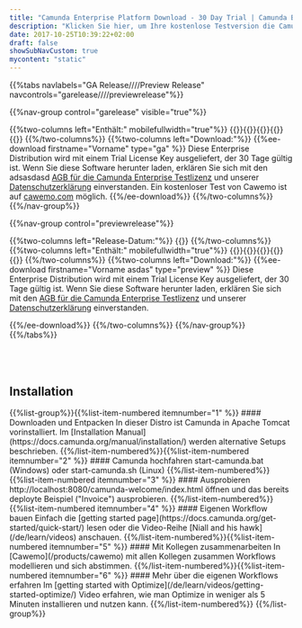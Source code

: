 ```yaml
---
title: "Camunda Enterprise Platform Download - 30 Day Trial | Camunda BPM"
description: "Klicken Sie hier, um Ihre kostenlose Testversion die Camunda Business Process Management-Software zu erhalten. Camunda ist der Marktführer für Workflow-Automatisierung und BPM. Holen Sie sich heute Ihre 30-Tage-Testversion."
date: 2017-10-25T10:39:22+02:00
draft: false
showSubNavCustom: true
mycontent: "static"
---
```


{{%tabs navlabels="GA Release////Preview Release" navcontrols="garelease////previewrelease"%}}

{{%nav-group control="garelease" visible="true"%}}

<!-- The code for version and last release date is at the bottom in comment-->

{{%two-columns left="Enthält:" mobilefullwidth="true"%}}
  {{<text-icon icon="glyphicon-ok" svg="/products/workflow-engine.svg" svg_width="55px" text="Engines">}}{{<text-icon icon="glyphicon-ok" svg="/products/tasklist.svg" svg_width="55px" text="Tasklist">}}{{<text-icon icon="glyphicon-ok" svg="/products/cockpit.svg" svg_width="55px" text="Cockpit Full">}}{{<text-icon icon="glyphicon-ok" svg="/products/cawemo.svg" svg_width="55px" text="Cawemo">}}{{<text-icon icon="glyphicon-ok" svg="/products/optimize.svg" svg_width="55px" text="Optimize">}}
{{%/two-columns%}}
{{%two-columns left="Download:"%}}
{{%ee-download firstname="Vorname" type="ga" %}}
Diese Enterprise Distribution wird mit einem Trial License Key ausgeliefert, der 30 Tage gültig ist. Wenn Sie diese Software herunter laden, erklären Sie sich mit den adsasdasd [AGB für die Camunda Enterprise Testlizenz](/de/legal/terms/trial/) und unserer [Datenschutzerklärung](/de/legal/privacy/) einverstanden.
Ein kostenloser Test von Cawemo ist auf [cawemo.com](https://cawemo.com/signup) möglich.
{{%/ee-download%}}
{{%/two-columns%}}
{{%/nav-group%}}

{{%nav-group control="previewrelease"%}}

{{%two-columns left="Release-Datum:"%}}
  {{<variable urlvariable="releases camundabpm preview releaseDate">}}
{{%/two-columns%}}
{{%two-columns left="Enthält:" mobilefullwidth="true"%}}
  {{<text-icon icon="glyphicon-ok" svg="/products/workflow-engine.svg" svg_width="55px" text="Engines">}}{{<text-icon icon="glyphicon-ok" svg="/products/tasklist.svg" svg_width="55px" text="Tasklist">}}{{<text-icon icon="glyphicon-ok" svg="/products/cockpit.svg" svg_width="55px" text="Cockpit Full">}}{{<text-icon icon="glyphicon-ok" svg="/products/cawemo.svg" svg_width="55px" text="Cawemo">}}{{<text-icon icon="glyphicon-ok" svg="/products/optimize.svg" svg_width="55px" text="Optimize">}}
{{%/two-columns%}}
{{%two-columns left="Download:"%}}
{{%ee-download firstname="Vorname asdas" type="preview" %}}
Diese Enterprise Distribution wird mit einem Trial License Key ausgeliefert, der 30 Tage gültig ist. Wenn Sie diese Software herunter laden, erklären Sie sich mit den [AGB für die Camunda Enterprise Testlizenz](/de/legal/terms/trial/) und unserer [Datenschutzerklärung](/de/legal/privacy/) einverstanden.
<!--Ein kostenloser Test von Cawemo ist auf [cawemo.com](https://cawemo.com/signup) möglich.-->
{{%/ee-download%}}
{{%/two-columns%}}
{{%/nav-group%}}
{{%/tabs%}}

<div class="full-width dark-bg inner-shadow-top">
  <div class="container">
    <h2 class="light lead text-center" style="margin-top:80px">Installation</h2>
{{%list-group%}}{{%list-item-numbered itemnumber="1" %}}
#### Downloaden und Entpacken
In dieser Distro ist Camunda in Apache Tomcat vorinstalliert. Im [Installation Manual](https://docs.camunda.org/manual/installation/) werden alternative Setups beschrieben.
{{%/list-item-numbered%}}{{%list-item-numbered itemnumber="2" %}}
#### Camunda hochfahren
start-camunda.bat (Windows) oder start-camunda.sh (Linux)
{{%/list-item-numbered%}}{{%list-item-numbered itemnumber="3" %}}
#### Ausprobieren
http://localhost:8080/camunda-welcome/index.html öffnen und das bereits deployte Beispiel ("Invoice") ausprobieren.
{{%/list-item-numbered%}}{{%list-item-numbered itemnumber="4" %}}
#### Eigenen Workflow bauen
Einfach die [getting started page](https://docs.camunda.org/get-started/quick-start/) lesen oder die Video-Reihe [Niall and his hawk](/de/learn/videos) anschauen.
{{%/list-item-numbered%}}{{%list-item-numbered itemnumber="5" %}}
#### Mit Kollegen zusammenarbeiten
In [Cawemo](/products/cawemo) mit allen Kollegen zusammen Workflows modellieren und sich abstimmen.
{{%/list-item-numbered%}}{{%list-item-numbered itemnumber="6" %}}
#### Mehr über die eigenen Workflows erfahren
Im [getting started with Optimize](/de/learn/videos/getting-started-optimize/) Video erfahren, wie man Optimize in weniger als 5 Minuten installieren und nutzen kann.
{{%/list-item-numbered%}}
{{%/list-group%}}
</div>
</div>
<!--
{{%two-columns left="Version:"%}}
  {{<variable urlvariable="releases camundabpm ee latestVersion">}}
{{%/two-columns%}}
{{%two-columns left="Release-Datum:"%}}
  {{<variable urlvariable="releases camundabpm ee releaseDate">}}
{{%/two-columns%}}
-->
